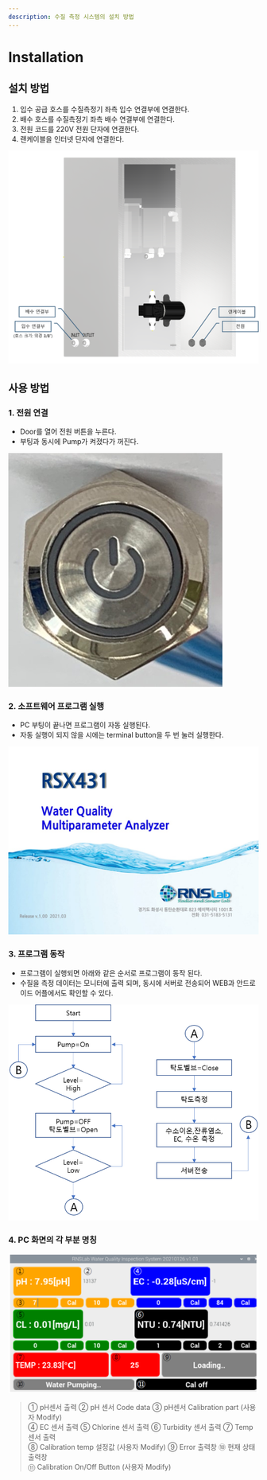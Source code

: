 ```yaml
---
description: 수질 측정 시스템의 설치 방법
---
```


# Installation

## 설치 방법 

1. 입수 공급 호스를 수질측정기 좌측 입수 연결부에 연결한다.
2. 배수 호스를 수질측정기 좌측 배수 연결부에 연결한다.
3. 전원 코드를 220V 전원 단자에 연결한다.
4. 랜케이블을 인터넷 단자에 연결한다.

![&#xADF8;&#xB9BC; 3. &#xC218;&#xC9C8; &#xCE21;&#xC815; &#xC2DC;&#xC2A4;&#xD15C;&#xC758; &#xCE21;&#xBA74; 3D &#xC774;&#xBBF8;&#xC9C0; ](.gitbook/assets/3_-_-.png)

## 사용 방법 

### 1. 전원 연결 

* Door를 열어 전원 버튼을 누른다.
* 부팅과 동시에 Pump가 켜졌다가 꺼진다.

![&#xADF8;&#xB9BC; 4. &#xC804;&#xC6D0; &#xC2A4;&#xC704;&#xCE58;](.gitbook/assets/8.jpeg)

### 2. 소프트웨어 프로그램 실행 

* PC 부팅이 끝나면 프로그램이 자동 실행된다.
* 자동 실행이 되지 않을 시에는 terminal button을 두 번 눌러 실행한다.

![&#xADF8;&#xB9BC; 5. &#xD504;&#xB85C;&#xADF8;&#xB7A8; &#xC2E4;&#xD589; &#xCD08;&#xAE30; &#xD654;&#xBA74;](.gitbook/assets/9.png)

### 3. 프로그램 동작 

* 프로그램이 실행되면 아래와 같은 순서로 프로그램이 동작 된다.
* 수질을 측정 데이터는 모니터에 출력 되며, 동시에 서버로 전송되어 WEB과 안드로이드 어플에서도 확인할 수 있다.

![&#xADF8;&#xB9BC; 6. &#xD504;&#xB85C;&#xADF8;&#xB7A8; &#xB3D9;&#xC791; &#xC2DC;&#xD000;&#xC2A4; ](.gitbook/assets/11.png)

### 4. PC 화면의 각 부분 명칭 

![&#xADF8;&#xB9BC; 7. PC &#xD654;&#xBA74;&#xC758; &#xAC01; &#xBA85;&#xCE6D;](.gitbook/assets/7_gui-.png)

> ① pH센서 출력    ② pH 센서 Code data   ③ pH센서 Calibration part \(사용자 Modify\)  
> ④ EC 센서 출력   ⑤ Chlorine 센서 출력   ⑥ Turbidity 센서 출력   ⑦ Temp 센서 출력  
> ⑧ Calibration temp 설정값 \(사용자 Modify\)   ⑨ Error 출력창   ⑩ 현재 상태 출력창  
> ⑪ Calibration On/Off Button \(사용자 Modify\)



